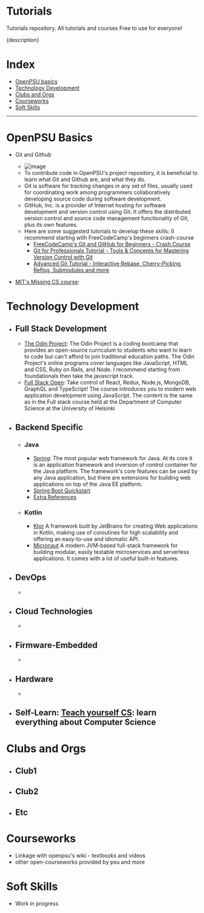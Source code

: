 # Tutorials
Tutorials repository. All tutorials and courses Free to use for everyone!

{description}

# Index
- [OpenPSU basics](#openpsu-basics)
- [Technology Development](#technology-development)
- [Clubs and Orgs](#clubs-and-orgs)
- [Courseworks](#courseworks)
- [Soft Skills](#soft-skills)

---

# OpenPSU Basics
- Git and Github
  - ![image](https://user-images.githubusercontent.com/38863493/181713720-bf3c2b60-a4a6-451a-9be8-c01dc10d2ece.png)
  - To contribute code in OpenPSU's project repository, it is beneficial to learn what Git and Github are, and what they do.
  - Git is software for tracking changes in any set of files, usually used for coordinating work among programmers collaboratively developing source code during software development.
  - GitHub, Inc. is a provider of Internet hosting for software development and version control using Git. It offers the distributed version control and source code management functionality of Git, plus its own features.
  - Here are some suggested tutorials to develop these skills: (I recommend starting with FreeCodeCamp's beginners crash-course
    - [FreeCodeCamp's Git and GitHub for Beginners - Crash Course](https://www.youtube.com/watch?v=RGOj5yH7evk&ab_channel=freeCodeCamp.org)
    - [Git for Professionals Tutorial - Tools & Concepts for Mastering Version Control with Git](https://www.youtube.com/watch?v=Uszj_k0DGsg&ab_channel=freeCodeCamp.org)
    - [Advanced Git Tutorial - Interactive Rebase, Cherry-Picking, Reflog, Submodules and more](https://www.youtube.com/watch?v=qsTthZi23VE&ab_channel=freeCodeCamp.org)
  
- [MIT's Missing CS course](https://missing.csail.mit.edu/):

# Technology Development
- ## Full Stack Development
  - [The Odin Project](https://www.theodinproject.com): The Odin Project is a coding bootcamp that provides an open-source curriculum to students who want to learn to code but can't afford to join traditional education paths. The Odin Project's online programs cover languages like JavaScript, HTML and CSS, Ruby on Rails, and Node. I recommend starting from foundationals then take the javascript track.
  - [Full Stack Open](https://fullstackopen.com/): Take control of React, Redux, Node.js, MongoDB, GraphQL and TypeScript! The course introduces you to modern web application development using JavaScript. The content is the same as in the Full stack course held at the Department of Computer Science at the University of Helsinki
- ## Backend Specific
    - ### Java 
      - [Spring](https://docs.spring.io/spring-framework/docs/current/reference/html/): The most popular web framework for Java. At its core it is an application framework and inversion of control container for the Java platform. The framework's core features can be used by any Java application, but there are extensions for building web applications on top of the Java EE platform.
      - [Spring Boot Quickstart](https://spring.io/guides/gs/spring-boot/)
      - [Extra References](https://www.baeldung.com/)
    - ### Kotlin
      - [Ktor](https://ktor.io/learn/) A framework built by JetBrains for creating Web applications in Kotlin, making use of coroutines for high scalability and offering an easy-to-use and idiomatic API.
      - [Micronaut](https://micronaut.io/learn/) A modern JVM-based full-stack framework for building modular, easily testable microservices and serverless applications. It comes with a lot of useful built-in features.
- ## DevOps
  - 

- ## Cloud Technologies
  - 

- ## Firmware-Embedded
  - 

- ## Hardware
  - 

- ## Self-Learn: [Teach yourself CS](https://teachyourselfcs.com/): learn everything about Computer Science

# Clubs and Orgs
- ## Club1
- ## Club2
- ## Etc

# Courseworks
- Linkage with openpsu's wiki - textbooks and videos
- other open-courseworks provided by psu and more

# Soft Skills
- Work in progress
